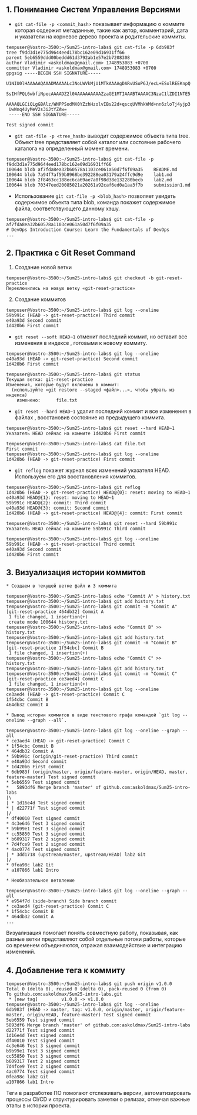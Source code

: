 ## 1. Понимание Систем Управления Версиями

   * `git cat-file -p <commit_hash>` показывает информацию о коммите которая содержит метаданные, такие как автор, комментарий, дата и указатели на корневое дерево проекта и родительские коммиты. 

```
tempuser@Vostro-3500:~/Sum25-intro-labs$ git cat-file -p 6db983f
tree f9dd3d1e775d9644eed178bc162e09d16931ff66
parent 5eb6559ddd00beddd61d3792ab1e57e2b7208308
author Vladimir <askoldmax@gmail.com> 1748953083 +0700
committer Vladimir <askoldmax@gmail.com> 1748953083 +0700
gpgsig -----BEGIN SSH SIGNATURE-----
 U1NIU0lHAAAAAQAAADMAAAALc3NoLWVkMjU1MTkAAAAgDARvUSoP6J/ecL+ESolREEKnpQ
 SsIHfPQL6wbfiNpecAAAADZ2l0AAAAAAAAAAZzaGE1MTIAAABTAAAAC3NzaC1lZDI1NTE5
 AAAAQLGCiQLgGBAlz/WNPPSodMX0YZzhHzolvIBs22d+qscqUVMhkWMd+nn6zloTj4yjp3
 UwWnq4UyMeV2s3iJtYZAw=
 -----END SSH SIGNATURE-----

Test signed commit
```
   * `git cat-file -p <tree_hash>` выводит содержимое объекта типа tree. Объект tree представляет собой каталог или состояние рабочего каталога на определенный момент времени.

```
tempuser@Vostro-3500:~/Sum25-intro-labs$ git cat-file -p f9dd3d1e775d9644eed178bc162e09d16931ff66
100644 blob af7fda8ea32b60578a1103ce061a50d7f6f09a35	README.md
100644 blob 7a94f7af59b8968be392288ea03179a24ffc9d9e	lab1.md
100644 blob 2f8463cc188ec6ca69ae7a0f98d38e132280becb	lab2.md
100644 blob 70347eed20085021a20261a92caf6ed0a1aa3f7b	submission1.md
```

   * Использование `git cat-file -p <blob_hash>` позволяет увидеть содержимое объекта типа blob, команда покажет содержимое файла, соответствующего данному хэшу.

```
tempuser@Vostro-3500:~/Sum25-intro-labs$ git cat-file -p af7fda8ea32b60578a1103ce061a50d7f6f09a35
# DevOps Introduction Course: Learn the Fundamentals of DevOps
...
```

## 2. Практика с Git Reset Command
   1. Создание новой ветки
```
tempuser@Vostro-3500:~/Sum25-intro-labs$ git checkout -b git-reset-practice
Переключились на новую ветку «git-reset-practice»
```
   2. Создание коммитов

```
tempuser@Vostro-3500:~/Sum25-intro-labs$ git log --oneline
59b991c (HEAD -> git-reset-practice) Third commit
e40a93d Second commit
1d420b6 First commit
```

   * `git reset --soft HEAD~1` отменит последний коммит, но оставит все изменения в индексе , готовыми к новому коммиту.

```
tempuser@Vostro-3500:~/Sum25-intro-labs$ git log --oneline
e40a93d (HEAD -> git-reset-practice) Second commit
1d420b6 First commit

tempuser@Vostro-3500:~/Sum25-intro-labs$ git status
Текущая ветка: git-reset-practice
Изменения, которые будут включены в коммит:
  (используйте «git restore --staged <файл>...», чтобы убрать из индекса)
	изменено:      file.txt
```
   * `git reset --hard HEAD~1` удалит последний коммит и все изменения в файлах , восстановив состояние из предыдущего коммита.

```
tempuser@Vostro-3500:~/Sum25-intro-labs$ git reset --hard HEAD~1
Указатель HEAD сейчас на коммите 1d420b6 First commit

tempuser@Vostro-3500:~/Sum25-intro-labs$ cat file.txt 
First commit
tempuser@Vostro-3500:~/Sum25-intro-labs$ git log --oneline
1d420b6 (HEAD -> git-reset-practice) First commit
```
   * `git reflog` покажет журнал всех изменений указателя HEAD. Используем его для восстановления коммитов.

```
tempuser@Vostro-3500:~/Sum25-intro-labs$ git reflog 
1d420b6 (HEAD -> git-reset-practice) HEAD@{0}: reset: moving to HEAD~1
e40a93d HEAD@{1}: reset: moving to HEAD~1
59b991c HEAD@{2}: commit: Third commit
e40a93d HEAD@{3}: commit: Second commit
1d420b6 (HEAD -> git-reset-practice) HEAD@{4}: commit: First commit

tempuser@Vostro-3500:~/Sum25-intro-labs$ git reset --hard 59b991c
Указатель HEAD сейчас на коммите 59b991c Third commit

tempuser@Vostro-3500:~/Sum25-intro-labs$ git log --oneline
59b991c (HEAD -> git-reset-practice) Third commit
e40a93d Second commit
1d420b6 First commit
```

## 3. Визуализация истории коммитов
    * Создаем в текущей ветке файл и 3 коммита

```
tempuser@Vostro-3500:~/Sum25-intro-labs$ echo "Commit A" > history.txt
tempuser@Vostro-3500:~/Sum25-intro-labs$ git add history.txt
tempuser@Vostro-3500:~/Sum25-intro-labs$ git commit -m "Commit A"
[git-reset-practice 464db32] Commit A
 1 file changed, 1 insertion(+)
 create mode 100644 history.txt
tempuser@Vostro-3500:~/Sum25-intro-labs$ echo "Commit B" >> history.txt
tempuser@Vostro-3500:~/Sum25-intro-labs$ git add history.txt
tempuser@Vostro-3500:~/Sum25-intro-labs$ git commit -m "Commit B"
[git-reset-practice 1f54cbc] Commit B
 1 file changed, 1 insertion(+)
tempuser@Vostro-3500:~/Sum25-intro-labs$ echo "Commit C" >> history.txt
tempuser@Vostro-3500:~/Sum25-intro-labs$ git add history.txt
tempuser@Vostro-3500:~/Sum25-intro-labs$ git commit -m "Commit C"
[git-reset-practice ce3aed4] Commit C
 1 file changed, 1 insertion(+)
tempuser@Vostro-3500:~/Sum25-intro-labs$ git log --oneline
ce3aed4 (HEAD -> git-reset-practice) Commit C
1f54cbc Commit B
464db32 Commit A
```
    * Вывод истории коммитов в виде текстового графа командой `git log --oneline --graph --all`.

```
tempuser@Vostro-3500:~/Sum25-intro-labs$ git log --oneline --graph --all
* ce3aed4 (HEAD -> git-reset-practice) Commit C
* 1f54cbc Commit B
* 464db32 Commit A
* 59b991c (origin/git-reset-practice) Third commit
* e40a93d Second commit
* 1d420b6 First commit
* 6db983f (origin/master, origin/feature-master, origin/HEAD, master, feature-master) Test signed commit
* 5eb6559 Test signed commit
*   5893df6 Merge branch 'master' of github.com:askoldmax/Sum25-intro-labs
|\  
| * 1d16e4d Test signed commit
* | d22771f Test signed commit
|/  
* df40010 Test signed commit
* 4c3e646 Test 3 signed commit
* b9b99e1 Test 3 signed commit
* cc55850 Test 3 signed commit
* b609317 Test 2 signed commit
* 7d4fce9 Test 2 signed commit
* 4ac0774 Test signed commit
| * 3dd1718 (upstream/master, upstream/HEAD) lab2 Git
|/  
* 0fea98c lab2 Git
* a107866 lab1 Intro
```
 
    * Необязательное ветвление

```
tempuser@Vostro-3500:~/Sum25-intro-labs$ git log --oneline --graph --all
* e954f7d (side-branch) Side branch commit
* ce3aed4 (git-reset-practice) Commit C
* 1f54cbc Commit B
* 464db32 Commit A
...
```
Визуализация помогает понять совместную работу, показывая, как разные ветки представляют собой отдельные потоки работы, которые со временем объединяются, отражая взаимодействие и интеграцию изменений.


## 4. Добавление тега к коммиту

```
tempuser@Vostro-3500:~/Sum25-intro-labs$ git push origin v1.0.0
Total 0 (delta 0), reused 0 (delta 0), pack-reused 0 (from 0)
To github.com:askoldmax/Sum25-intro-labs.git
 * [new tag]         v1.0.0 -> v1.0.0
tempuser@Vostro-3500:~/Sum25-intro-labs$ git log --oneline
6db983f (HEAD -> master, tag: v1.0.0, origin/master, origin/feature-master, origin/HEAD, feature-master) Test signed commit
5eb6559 Test signed commit
5893df6 Merge branch 'master' of github.com:askoldmax/Sum25-intro-labs
d22771f Test signed commit
1d16e4d Test signed commit
df40010 Test signed commit
4c3e646 Test 3 signed commit
b9b99e1 Test 3 signed commit
cc55850 Test 3 signed commit
b609317 Test 2 signed commit
7d4fce9 Test 2 signed commit
4ac0774 Test signed commit
0fea98c lab2 Git
a107866 lab1 Intro
```

Теги в разработке ПО помогают отслеживать версии, автоматизировать процессы CI/CD и структурировать заметки о релизах, отмечая важные этапы в истории проекта.
